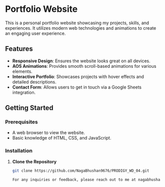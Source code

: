 # Portfolio Website

This is a personal portfolio website showcasing my projects, skills, and experiences. It utilizes modern web technologies and animations to create an engaging user experience.

## Features

- **Responsive Design**: Ensures the website looks great on all devices.
- **AOS Animations**: Provides smooth scroll-based animations for various elements.
- **Interactive Portfolio**: Showcases projects with hover effects and detailed descriptions.
- **Contact Form**: Allows users to get in touch via a Google Sheets integration.

## Getting Started

### Prerequisites

- A web browser to view the website.
- Basic knowledge of HTML, CSS, and JavaScript.

### Installation

1. **Clone the Repository**

   ```bash
   git clone https://github.com/NagaBhushan9676/PRODIGY_WD_04.git

   For any inquiries or feedback, please reach out to me at nagabhushanam891@gmail.com.
